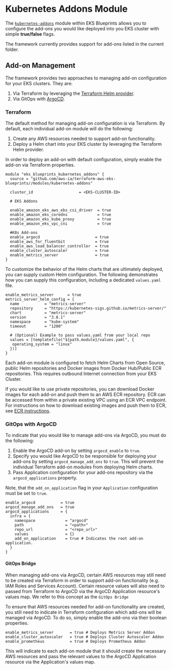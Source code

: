 # Kubernetes Addons Module

The [`kubernetes-addons`](https://aws-ia.github.io/terraform-aws-eks-blueprints/add-ons/) module within EKS Blueprints allows you to configure the add-ons you would like deployed into you EKS cluster with simple **true/false** flags.

The framework currently provides support for add-ons listed in the current folder.

## Add-on Management

The framework provides two approaches to managing add-on configuration for your EKS clusters. They are:

1. Via Terraform by leveraging the [Terraform Helm provider](https://registry.terraform.io/providers/hashicorp/helm/latest/docs).
2. Via GitOps with [ArgoCD](https://argo-cd.readthedocs.io/en/stable/).

### Terraform

The default method for managing add-on configuration is via Terraform. By default, each individual add-on module will do the following:

1. Create any AWS resources needed to support add-on functionality.
2. Deploy a Helm chart into your EKS cluster by leveraging the Terraform Helm provider.

In order to deploy an add-on with default configuration, simply enable the add-on via Terraform properties.

```hcl
module "eks_blueprints_kubernetes_addons" {
  source = "github.com/aws-ia/terraform-aws-eks-blueprints//modules/kubernetes-addons"

  cluster_id                    = <EKS-CLUSTER-ID>

  # EKS Addons

  enable_amazon_eks_aws_ebs_csi_driver  = true
  enable_amazon_eks_coredns             = true
  enable_amazon_eks_kube_proxy          = true
  enable_amazon_eks_vpc_cni             = true

  #K8s Add-ons
  enable_argocd                        = true
  enable_aws_for_fluentbit             = true
  enable_aws_load_balancer_controller  = true
  enable_cluster_autoscaler            = true
  enable_metrics_server                = true
}
```

To customize the behavior of the Helm charts that are ultimately deployed, you can supply custom Helm configuration. The following demonstrates how you can supply this configuration, including a dedicated `values.yaml` file.

```hcl
enable_metrics_server      = true
metrics_server_helm_config = {
  name           = "metrics-server"
  repository     = "https://kubernetes-sigs.github.io/metrics-server/"
  chart          = "metrics-server"
  version        = "3.8.1"
  namespace      = "kube-system"
  timeout        = "1200"

  # (Optional) Example to pass values.yaml from your local repo
  values = [templatefile("${path.module}/values.yaml", {
   operating_system = "linux"
  })]
}
```

Each add-on module is configured to fetch Helm Charts from Open Source, public Helm repositories and Docker images from Docker Hub/Public ECR repositories. This requires outbound Internet connection from your EKS Cluster.

If you would like to use private repositories, you can download Docker images for each add-on and push them to an AWS ECR repository. ECR can be accessed from within a private existing VPC using an ECR VPC endpoint. For instructions on how to download existing images and push them to ECR, see [ECR instructions](../advanced/ecr-instructions.md).

### GitOps with ArgoCD

To indicate that you would like to manage add-ons via ArgoCD, you must do the following:

1. Enable the ArgoCD add-on by setting `argocd_enable` to `true`.
2. Specify you would like ArgoCD to be responsible for deploying your add-ons by setting `argocd_manage_add_ons` to `true`. This will prevent the individual Terraform add-on modules from deploying Helm charts.
3. Pass Application configuration for your add-ons repository via the `argocd_applications` property.

Note, that the `add_on_application` flag in your `Application` configuration must be set to `true`.

```
enable_argocd           = true
argocd_manage_add_ons   = true
argocd_applications     = {
  infra = {
    namespace             = "argocd"
    path                  = "<path>"
    repo_url              = "<repo_url>"
    values                = {}
    add_on_application    = true # Indicates the root add-on application.
  }
}
```

#### GitOps Bridge

When managing add-ons via ArgoCD, certain AWS resources may still need to be created via Terraform in order to support add-on functionality (e.g. IAM Roles and Services Account). Certain resource values will also need to passed from Terraform to ArgoCD via the ArgoCD Application resource's values map. We refer to this concept as the `GitOps Bridge`

To ensure that AWS resources needed for add-on functionality are created, you still need to indicate in Terraform configuration which add-ons will be managed via ArgoCD. To do so, simply enable the add-ons via their boolean properties.

```
enable_metrics_server       = true # Deploys Metrics Server Addon
enable_cluster_autoscaler   = true # Deploys Cluster Autoscaler Addon
enable_prometheus           = true # Deploys Prometheus Addon
```

This will indicate to each add-on module that it should create the necessary AWS resources and pass the relevant values to the ArgoCD Application resource via the Application's values map.
